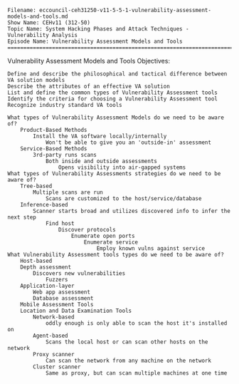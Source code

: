    Filename: eccouncil-ceh31250-v11-5-5-1-vulnerability-assessment-models-and-tools.md
    Show Name: CEHv11 (312-50)
    Topic Name: System Hacking Phases and Attack Techniques - Vulnerability Analysis
    Episode Name: Vulnerability Assessment Models and Tools ================================================================================

Vulnerability Assessment Models and Tools
Objectives:

    Define and describe the philosophical and tactical difference between VA solution models
    Describe the attributes of an effective VA solution
    List and define the common types of Vulnerability Assessment tools
    Identify the criteria for choosing a Vulnerability Assessment tool
    Recognize industry standard VA tools

    What types of Vulnerability Assessment Models do we need to be aware of?
        Product-Based Methods
            Install the VA software locally/internally
                Won't be able to give you an 'outside-in' assessment
        Service-Based Methods
            3rd-party runs scans
                Both inside and outside assessments
                    Opens visibility into air-gapped systems
    What types of Vulnerability Assessments strategies do we need to be aware of?
        Tree-based
            Multiple scans are run
                Scans are customized to the host/service/database
        Inference-based
            Scanner starts broad and utilizes discovered info to infer the next step
                Find host
                    Discover protocols
                        Enumerate open ports
                            Enumerate service
                                Employ known vulns against service
    What Vulnerability Assessment tools types do we need to be aware of?
        Host-based
        Depth assessment
            Discovers new vulnerabilities
                Fuzzers
        Application-layer
            Web app assessment
            Database assessment
        Mobile Assessment Tools
        Location and Data Examination Tools
            Network-based
                oddly enough is only able to scan the host it's installed on
            Agent-based
                Scans the local host or can scan other hosts on the network
            Proxy scanner
                Can scan the network from any machine on the network
            Cluster scanner
                Same as proxy, but can scan multiple machines at one time
